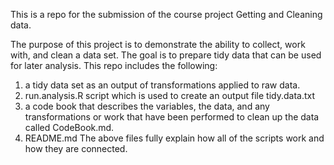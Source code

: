 This is a repo for the submission of the course project Getting and Cleaning data.

The purpose of this project is to demonstrate the ability to collect, work with, and clean a data set. 
The goal is to prepare tidy data that can be used for later analysis. 
This repo includes the following: 
1) a tidy data set as an output of transformations applied to raw data.
2) run.analysis.R script which is used to create an output file tidy.data.txt
2) a code book that describes the variables, the data, and any transformations or work that have been performed to clean up the data called CodeBook.md. 
3) README.md
The above files fully explain how all of the scripts work and how they are connected.